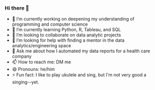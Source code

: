 ### Hi there 👋

<!--
**JosephPascual/JosephPascual** is a ✨ _special_ ✨ repository because its `README.md` (this file) appears on your GitHub profile.
-->

- 🔭 I’m currently working on deepening my understanding of programming and computer science
- 🌱 I’m currently learning Python, R, Tableau, and SQL
- 👯 I’m looking to collaborate on data analytic projects
- 🤔 I’m looking for help with finding a mentor in the data analytics/engineering space
- 💬 Ask me about how I automated my data reports for a health care company 
- 📫 How to reach me: DM me
- 😄 Pronouns: he/him
- ⚡ Fun fact: I like to play ukulele and sing, but I'm not very good a singing--yet.

